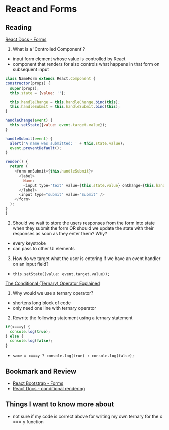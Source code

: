 # React and Forms

## Reading 
[React Docs - Forms](https://reactjs.org/docs/forms.html)

1. What is a 'Controlled Component'?
  - input form element whose value is controlled by React
  - component that renders for also controls what happens in that form on subsequent input
```js
class NameForm extends React.Component {
constructor(props) {
  super(props);
  this.state = {value: ''};

  this.handleChange = this.handleChange.bind(this);
  this.handleSubmit = this.handleSubmit.bind(this);
}

handleChange(event) {
  this.setState({value: event.target.value});
}

handleSubmit(event) {
  alert('A name was submitted: ' + this.state.value);
  event.preventDefault();
}

render() {
  return (
    <form onSubmit={this.handleSubmit}>
      <label>
        Name:
        <input type="text" value={this.state.value} onChange={this.handleChange} />
      </label>
      <input type="submit" value="Submit" />
    </form>
  );
}
}
```

2. Should we wait to store the users responses from the form into state when they submit the form OR should we update the state with their responses as soon as they enter them? Why?
  - every keystroke
  - can pass to other UI elements

3. How do we target what the user is entering if we have an event handler on an input field?
  - `this.setState((value: event.target.value));`

[The Conditional (Ternary) Operator Explained](https://codeburst.io/javascript-the-conditional-ternary-operator-explained-cac7218beeff)

1. Why would we use a ternary operator?
  - shortens long block of code
  - only need one line with ternary operator

2. Rewrite the following statement using a ternary statement
```javascript
if(x===y) {
  console.log(true);
} else {
  console.log(false);
}
```
- `same = x===y ? console.log(true) : console.log(false);`

## Bookmark and Review
- [React Bootstrap - Forms](https://react-bootstrap.github.io/forms/overview/)
- [React Docs - conditional rendering](https://reactjs.org/docs/conditional-rendering.html)

## Things I want to know more about 
- not sure if my code is correct above for writing my own ternary for the x === y function